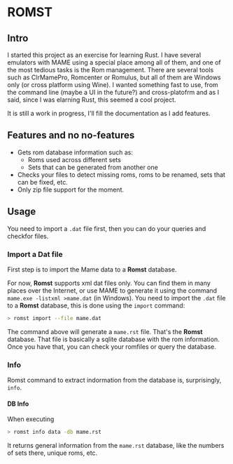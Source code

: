 # ROMST

## Intro

I started this project as an exercise for learning Rust. I have several emulators with MAME using a special place among all of them, and one of the most tedious tasks is the Rom management. There are several tools such as ClrMamePro, Romcenter or Romulus, but all of them are Windows only (or cross platform using Wine). I wanted something fast to use, from the command line (maybe a UI in the future?) and cross-platofrm and as I said, since I was elarning Rust, this seemed a cool project.

It is still a work in progress, I'll fill the documentation as I add features.

## Features and no no-features

* Gets rom database information such as:
    * Roms used across different sets
    * Sets that can be generated from another one
* Checks your files to detect missing roms, roms to be renamed, sets that can be fixed, etc.
* Only zip file support for the moment.

## Usage

You need to import a `.dat` file first, then you can do your queries and checkfor files.

### Import a Dat file

First step is to import the Mame data to a **Romst** database.

For now, **Romst** supports xml dat files only. You can find them in many places over the Internet, or use MAME to generate it using the command `mame.exe -listxml >mame.dat` (in Windows). You need to import the `.dat` file to a **Romst** database, this is done using the `import` command:

```bash
> romst import --file mame.dat
```

The command above will generate a `mame.rst` file. That's the **Romst** database. That file is basically a sqlite database with the rom information. Once you have that, you can check your romfiles or query the database.

### Info

Romst command to extract indormation from the database is, surprisingly, `info`.

#### DB Info

When executing

```bash
> romst info data -db mame.rst
```

It returns general information from the `mame.rst` database, like the numbers of sets there, unique roms, etc.


